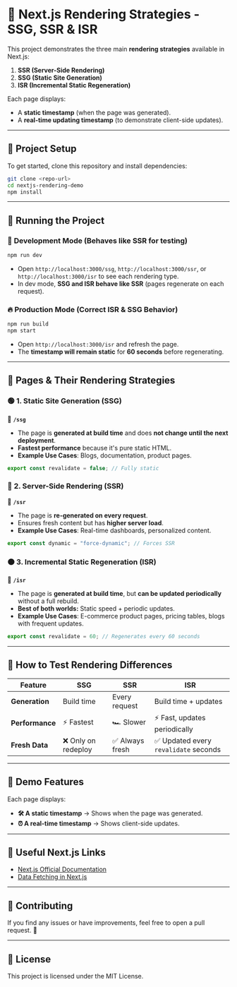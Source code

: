 # 🚀 Next.js Rendering Strategies - SSG, SSR & ISR

This project demonstrates the three main **rendering strategies** available in Next.js:

1. **SSR (Server-Side Rendering)**
2. **SSG (Static Site Generation)**
3. **ISR (Incremental Static Regeneration)**

Each page displays:

- A **static timestamp** (when the page was generated).
- A **real-time updating timestamp** (to demonstrate client-side updates).

---

## 📌 **Project Setup**

To get started, clone this repository and install dependencies:

```sh
git clone <repo-url>
cd nextjs-rendering-demo
npm install
```

---

## 🚀 **Running the Project**

### 🔧 **Development Mode** (Behaves like SSR for testing)

```sh
npm run dev
```

- Open `http://localhost:3000/ssg`, `http://localhost:3000/ssr`, or `http://localhost:3000/isr` to see each rendering type.
- In dev mode, **SSG and ISR behave like SSR** (pages regenerate on each request).

### 🔥 **Production Mode (Correct ISR & SSG Behavior)**

```sh
npm run build
npm start
```

- Open `http://localhost:3000/isr` and refresh the page.
- The **timestamp will remain static** for **60 seconds** before regenerating.

---

## 📄 **Pages & Their Rendering Strategies**

### 🟢 **1. Static Site Generation (SSG)**

📂 **`/ssg`**

- The page is **generated at build time** and does **not change until the next deployment**.
- **Fastest performance** because it's pure static HTML.
- **Example Use Cases**: Blogs, documentation, product pages.

```jsx
export const revalidate = false; // Fully static
```

### 🔵 **2. Server-Side Rendering (SSR)**

📂 **`/ssr`**

- The page is **re-generated on every request**.
- Ensures fresh content but has **higher server load**.
- **Example Use Cases**: Real-time dashboards, personalized content.

```jsx
export const dynamic = "force-dynamic"; // Forces SSR
```

### 🟠 **3. Incremental Static Regeneration (ISR)**

📂 **`/isr`**

- The page is **generated at build time**, but **can be updated periodically** without a full rebuild.
- **Best of both worlds:** Static speed + periodic updates.
- **Example Use Cases**: E-commerce product pages, pricing tables, blogs with frequent updates.

```jsx
export const revalidate = 60; // Regenerates every 60 seconds
```

---

## 📌 **How to Test Rendering Differences**

| Feature         | **SSG**             | **SSR**         | **ISR**                               |
| --------------- | ------------------- | --------------- | ------------------------------------- |
| **Generation**  | Build time          | Every request   | Build time + updates                  |
| **Performance** | ⚡ Fastest          | 🏎️ Slower       | ⚡ Fast, updates periodically         |
| **Fresh Data**  | ❌ Only on redeploy | ✅ Always fresh | ✅ Updated every `revalidate` seconds |

---

## 🎯 **Demo Features**

Each page displays:

- **🛠️ A static timestamp** → Shows when the page was generated.
- **⏰ A real-time timestamp** → Shows client-side updates.

---

## 🔗 **Useful Next.js Links**

- [Next.js Official Documentation](https://nextjs.org/docs)
- [Data Fetching in Next.js](https://nextjs.org/docs/app/building-your-application/data-fetching)

---

## 🤝 **Contributing**

If you find any issues or have improvements, feel free to open a pull request. 🚀

---

## 📜 **License**

This project is licensed under the MIT License.

